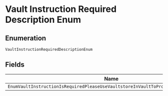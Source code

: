 
# Vault Instruction Required Description Enum

## Enumeration

`VaultInstructionRequiredDescriptionEnum`

## Fields

| Name |
|  --- |
| `EnumVaultInstructionIsRequiredPleaseUseVaultstoreInVaultToProvideVaultInstruction` |

